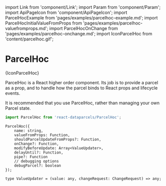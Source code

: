 import Link from 'component/Link';
import Param from 'component/Param';
import ApiPageIcon from 'component/ApiPageIcon';
import ParcelHocExample from 'pages/examples/parcelhoc-example.md';
import ParcelHocInitialValueFromProps from 'pages/examples/parcelhoc-valuefromprops.md';
import ParcelHocOnChange from 'pages/examples/parcelhoc-onchange.md';
import IconParcelHoc from 'content/parcelhoc.gif';

# ParcelHoc

<ApiPageIcon>{IconParcelHoc}</ApiPageIcon>

ParcelHoc is a React higher order component. Its job is to provide a parcel as a prop, and to handle how the parcel binds to React props and lifecycle events.

It is recommended that you <Link to="/data-editing">use ParcelHoc</Link>, rather than <Link to="/data-editing#Managing-your-own-Parcel-state">managing your own Parcel state</Link>.

```js
import ParcelHoc from 'react-dataparcels/ParcelHoc';
```

```flow
ParcelHoc({
    name: string,
    valueFromProps: Function,
    shouldParcelUpdateFromProps?: Function,
    onChange?: Function,
    modifyBeforeUpdate: Array<ValueUpdater>,
    delayUntil?: Function,
    pipe?: Function
    // debugging options
    debugParcel?: boolean
});

type ValueUpdater = (value: any, changeRequest: ChangeRequest) => any;
```

